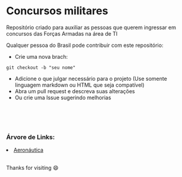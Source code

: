 # Concursos militares

Repositório criado para auxiliar as pessoas que querem ingressar em concursos das Forças Armadas na área de TI

Qualquer pessoa do Brasil pode contribuir com este repositório:

* Crie uma nova brach:

`git checkout -b "seu nome"`

* Adicione o que julgar necessário para o projeto (Use somente linguagem markdown ou HTML que seja compatível)
* Abra um pull request e descreva suas alterações 
* Ou crie uma Issue sugerindo melhorias


<br><br><br>

### Árvore de Links:


<li>
<a href="https://github.com/mathsstack/concursos-militares-/blob/main/aeronautica/MAINLIST.md">Aeronáutica</a>
</li>

<br>

Thanks for visiting :smile:
